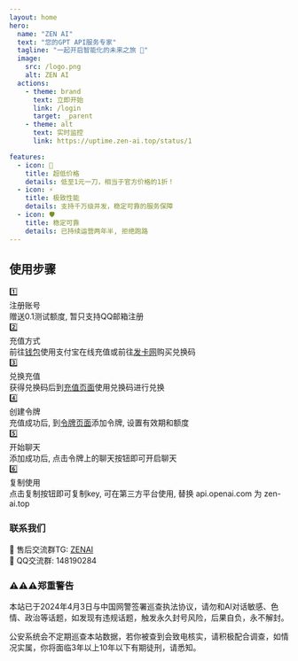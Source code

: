 ```yaml
---
layout: home
hero:
  name: "ZEN AI"
  text: "您的GPT API服务专家"
  tagline: "一起开启智能化的未来之旅 🚀"
  image:
    src: /logo.png
    alt: ZEN AI
  actions:
    - theme: brand
      text: 立即开始
      link: /login
      target: _parent
    - theme: alt
      text: 实时监控
      link: https://uptime.zen-ai.top/status/1

features:
  - icon: 💎
    title: 超低价格
    details: 低至1元一刀，相当于官方价格的1折！
  - icon: ⚡️
    title: 极致性能
    details: 支持千万级并发，稳定可靠的服务保障
  - icon: 🛡️
    title: 稳定可靠
    details: 已持续运营两年半, 拒绝跑路
---
```


<div class="steps-section">
  <h2>使用步骤</h2>
  <div class="steps-grid">
    <div class="step-card">
      <div class="icon">1️⃣</div>
      <div class="title">注册账号</div>
      <div class="details">赠送0.1测试额度, 暂只支持QQ邮箱注册</div>
    </div>
    <div class="step-card">
      <div class="icon">2️⃣</div>
      <div class="title">充值方式</div>
      <div class="details">前往<a href="/topup" target="_parent">钱包</a>使用支付宝在线充值或前往<a href="https://shop.zen-ai.top/">发卡网</a>购买兑换码</div>
    </div>
    <div class="step-card">
      <div class="icon">3️⃣</div>
      <div class="title">兑换充值</div>
      <div class="details">获得兑换码后到<a href="/topup" target="_parent">充值页面</a>使用兑换码进行兑换</div>
    </div>
    <div class="step-card">
      <div class="icon">4️⃣</div>
      <div class="title">创建令牌</div>
      <div class="details">充值成功后, 到<a href="/token" target="_parent">令牌页面</a>添加令牌, 设置有效期和额度</div>
    </div>
    <div class="step-card">
      <div class="icon">5️⃣</div>
      <div class="title">开始聊天</div>
      <div class="details">添加成功后, 点击令牌上的聊天按钮即可开启聊天</div>
    </div>
    <div class="step-card">
      <div class="icon">6️⃣</div>
      <div class="title">复制使用</div>
      <div class="details">点击复制按钮即可复制key, 可在第三方平台使用, 替换 api.openai.com 为 zen-ai.top</div>
    </div>
  </div>
</div>

<div class="contact-section">
  <div class="contact-box">
    <h3>联系我们</h3>
    <div class="contact-items">
      <div class="contact-item">
        <span class="icon">💬</span>
        <span>售后交流群TG: <a href="https://t.me/+dZCOjnNUZ70wMDQ1" target="_blank">ZENAI</a></span>
      </div>
      <div class="contact-item">
        <span class="icon">👥</span>
        <span>QQ交流群: 148190284</span>
      </div>
    </div>
  </div>
</div>

<div class="warning-section">
  <div class="warning-box">
    <h3>⚠️⚠️⚠️郑重警告</h3>
    <p>本站已于2024年4月3日与中国网警签署巡查执法协议，请勿和AI对话敏感、色情、政治等话题，如发现有违规话题，触发永久封号风险，后果自负，永不解封。</p>
    <p>公安系统会不定期巡查本站数据，若你被查到会致电核实，请积极配合调查，如情况实属，你将面临3年以上10年以下有期徒刑，请悉知。</p>
  </div>
</div>
